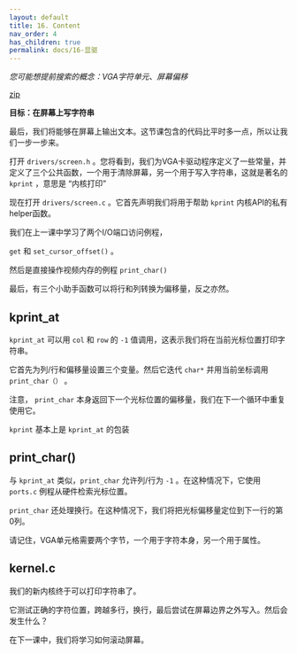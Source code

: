 ```yaml
---
layout: default
title: 16. Content
nav_order: 4
has_children: true
permalink: docs/16-显驱
---
```


*您可能想提前搜索的概念：VGA字符单元、屏幕偏移*

[zip](https://mhyc.eu.org/better-os-tutorial-cn/docs/16-显驱/Lesson16.zip)

**目标：在屏幕上写字符串**


最后，我们将能够在屏幕上输出文本。这节课包含的代码比平时多一点，所以让我们一步一步来。


打开 `drivers/screen.h` 。您将看到，我们为VGA卡驱动程序定义了一些常量，并定义了三个公共函数，一个用于清除屏幕，另一个用于写入字符串，这就是著名的 `kprint` ，意思是 “内核打印”


现在打开 `drivers/screen.c` 。它首先声明我们将用于帮助 `kprint` 内核API的私有helper函数。


我们在上一课中学习了两个I/O端口访问例程，

`get` 和 `set_cursor_offset()` 。


然后是直接操作视频内存的例程 `print_char()`


最后，有三个小助手函数可以将行和列转换为偏移量，反之亦然。



kprint_at
---------


`kprint_at` 可以用 `col` 和 `row` 的 `-1` 值调用，这表示我们将在当前光标位置打印字符串。


它首先为列/行和偏移量设置三个变量。然后它迭代 `char*` 并用当前坐标调用 `print_char（）` 。


注意， `print_char` 本身返回下一个光标位置的偏移量，我们在下一个循环中重复使用它。


`kprint` 基本上是 `kprint_at` 的包装




print_char()
----------


与 `kprint_at` 类似，`print_char` 允许列/行为 `-1` 。在这种情况下，它使用 `ports.c` 例程从硬件检索光标位置。


`print_char` 还处理换行。在这种情况下，我们将把光标偏移量定位到下一行的第0列。


请记住，VGA单元格需要两个字节，一个用于字符本身，另一个用于属性。



kernel.c
--------


我们的新内核终于可以打印字符串了。

它测试正确的字符位置，跨越多行，换行，最后尝试在屏幕边界之外写入。然后会发生什么？

在下一课中，我们将学习如何滚动屏幕。